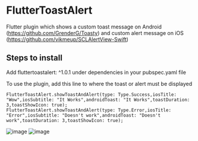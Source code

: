 # FlutterToastAlert

Flutter plugin which shows a custom toast message on Android (https://github.com/GrenderG/Toasty) and custom alert message on iOS (https://github.com/vikmeup/SCLAlertView-Swift)

## Steps to install

Add fluttertoastalert: ^1.0.1 under dependencies in your pubspec.yaml file

To use the plugin, add this line to where the toast or alert must be displayed

    FlutterToastAlert.showToastAndAlert(type: Type.Success,iosTitle: "Wow",iosSubtitle: "It Works",androidToast: "It Works",toastDuration: 3,toastShowIcon: true);
    FlutterToastAlert.showToastAndAlert(type: Type.Error,iosTitle: "Error",iosSubtitle: "Doesn't work",androidToast: "Doesn't work",toastDuration: 3,toastShowIcon: true);

![image](https://user-images.githubusercontent.com/32352599/89412263-62968100-d744-11ea-8218-4b575bfbbb0a.png)
![image]((https://user-images.githubusercontent.com/32352599/89412893-75f61c00-d745-11ea-9d15-d2d08ad9788b.png))



